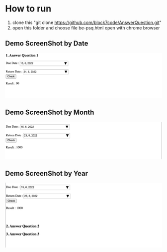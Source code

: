 # How to run
1. clone this "git clone https://github.com/block7code/AnswerQuestion.git"
2. open this folder and choose file be-psq.html open with chrome browser


## Demo ScreenShot by Date
![App UI](/demo/ss1.png)

## Demo ScreenShot by Month
![App UI](/demo/ss2.png)

## Demo ScreenShot by Year
![App UI](/demo/ss3.png)

